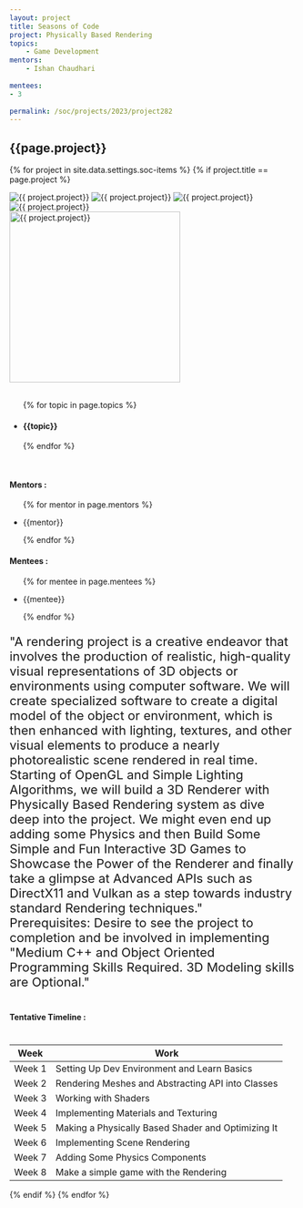 ```yaml
---
layout: project
title: Seasons of Code
project: Physically Based Rendering
topics:
    - Game Development
mentors:
    - Ishan Chaudhari
    
mentees:
- 3
    
permalink: /soc/projects/2023/project282
---
```


<h2 class="display1 m-3 p-3 text-center project-title">{{page.project}}</h2>

{% for project in site.data.settings.soc-items %}
{% if project.title == page.project %}

<div class ="img-soc d-block"> 
    <img src="{{ site.baseurl }}/{{ project.image }}" alt="{{ project.project}}" class="image-1">
    <img src="{{ site.baseurl }}/{{ project.image }}" alt="{{ project.project}}" class="image-2">
    <img src="{{ site.baseurl }}/{{ project.image }}" alt="{{ project.project}}" class="image-3">
    <img src="{{ site.baseurl }}/{{ project.image }}" alt="{{ project.project}}" class="image-4">
</div>
<div class = "mobile-img-soc">
  <img src="{{ site.baseurl }}/{{ project.image }}"  width = "300" height="300" alt="{{ project.project}}" class="border rounded">
  </div>
<div >
    <br>
    <ul>
        {% for topic in page.topics %}
        <li><h4 class="text-primary text-center topics">{{topic}}</h4></li>
        {% endfor %}
    </ul>
    <br>
    <h4 class="display3  ">Mentors :</h4> 
    <ul>
        {% for mentor in page.mentors %}
        <li><p class="lead">{{mentor}}</p></li>
        {% endfor %}
    </ul>
    <h4 class="display3  ">Mentees :</h4> 
    <ul>
        {% for mentee in page.mentees %}
        <li><p class="lead">{{mentee}}</p></li>
        {% endfor %}
    </ul>
</div>
<div>
 <p class="display3" style = "font-size:22px;" >
"A rendering project is a creative endeavor that involves the production of realistic, high-quality visual representations of 3D objects or environments using computer software.  We will create specialized software to create a digital model of the object or environment, which is then enhanced with lighting, textures, and other visual elements to produce a nearly photorealistic scene rendered in real time.
Starting of OpenGL and Simple Lighting Algorithms, we will build a 3D Renderer with Physically Based Rendering system as dive deep into the project. We might even end up adding some Physics and then Build Some Simple and Fun Interactive 3D Games to Showcase the Power of the Renderer and finally take a glimpse at Advanced APIs such as DirectX11 and Vulkan as a step towards industry standard Rendering techniques."

<br>
Prerequisites:
Desire to see the project to completion and be involved in implementing "Medium C++ and Object Oriented Programming Skills Required.
3D Modeling skills are Optional."

<br>
    </p>
</div>
<div class = "d-flex flex-wrap">
<div>
    <h4 class="display3" style="margin:40px 0px 40px 0px;">Tentative Timeline :</h4>
    <table class="table table-striped w-100">
    <thead>
        <tr>
        <th>Week</th>
        <th>Work</th>
        </tr>
    </thead>
    <tbody>
    <tr>
      <td  >Week 1</td>
      <td> Setting Up Dev Environment and Learn Basics</td>
    </tr>
    <tr>
      <td>Week 2</td>
      <td>Rendering Meshes and Abstracting API into Classes</td>
    </tr>
    <tr>
      <td>Week 3</td>
      <td>Working with Shaders</td>
    </tr>
    <tr>
      <td>Week 4</td>
      <td>Implementing Materials and Texturing</td>
    </tr>
    <tr>
      <td>Week 5</td>
      <td> Making a Physically Based Shader and Optimizing It</td>
    </tr>
    <tr>
      <td>Week 6</td>
      <td>Implementing Scene Rendering</td>
    </tr>
    <tr>
      <td>Week 7</td>
      <td>Adding Some Physics Components
</td>
    </tr>
    <tr>
      <td>Week 8</td>
      <td>Make a simple game with the Rendering
</td>
    </tr>
    </tbody>
    </table>
</div>
</div>
{% endif %}
{% endfor %}
 